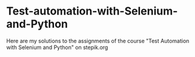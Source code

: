 # Test-automation-with-Selenium-and-Python
Here are my solutions to the assignments of the course "Test Automation with Selenium and Python" on stepik.org
